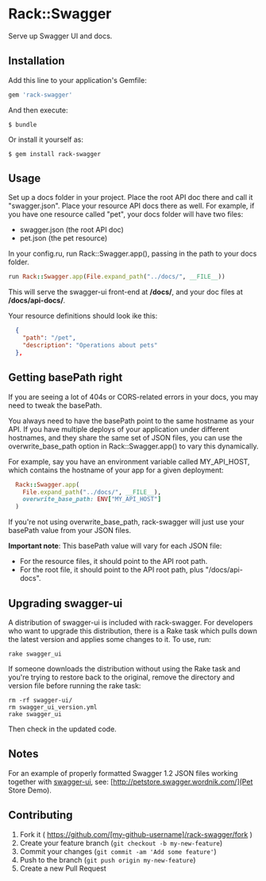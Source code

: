 # Rack::Swagger

Serve up Swagger UI and docs.

## Installation

Add this line to your application's Gemfile:

```ruby
gem 'rack-swagger'
```

And then execute:

    $ bundle

Or install it yourself as:

    $ gem install rack-swagger

## Usage

Set up a docs folder in your project. Place the root API doc there and call it
"swagger.json". Place your resource API docs there as well. For example, if you
have one resource called "pet", your docs folder will have two files:

* swagger.json (the root API doc)
* pet.json (the pet resource)

In your config.ru, run Rack::Swagger.app(), passing in the path to your docs
folder.

```ruby
run Rack::Swagger.app(File.expand_path("../docs/", __FILE__))
```

This will serve the swagger-ui front-end at **/docs/**, and your
doc files at **/docs/api-docs/**. 

Your resource definitions should look ike this:

```json
  {
    "path": "/pet",
    "description": "Operations about pets"
  },
```

## Getting basePath right

If you are seeing a lot of 404s or CORS-related errors in your docs, you may
need to tweak the basePath.

You always need to have the basePath point to the same hostname as your API. If
you have multiple deploys of your application under different hostnames, and
they share the same set of JSON files, you can use the overwrite_base_path
option in Rack::Swagger.app() to vary this dynamically.

For example, say you have an environment variable called MY_API_HOST, which
contains the hostname of your app for a given deployment:

```ruby
  Rack::Swagger.app(
    File.expand_path("../docs/", __FILE__),
    overwrite_base_path: ENV["MY_API_HOST"]
  )
```

If you're not using overwrite_base_path, rack-swagger will just use your
basePath value from your JSON files.

**Important note**: This basePath value will vary for each JSON file:

* For the resource files, it should point to the API root path.
* For the root file, it should point to the API root path, plus "/docs/api-docs".

## Upgrading swagger-ui

A distribution of swagger-ui is included with rack-swagger. For developers who
want to upgrade this distribution, there is a Rake task which pulls down the
latest version and applies some changes to it. To use, run:

```
rake swagger_ui
```

If someone downloads the distribution without using the Rake task and you're
trying to restore back to the original, remove the directory and version
file before running the rake task:

```
rm -rf swagger-ui/
rm swagger_ui_version.yml
rake swagger_ui
```

Then check in the updated code.

## Notes

For an example of properly formatted Swagger 1.2 JSON files working together
with [swagger-ui](https://github.com/wordnik/swagger-ui), see:
[http://petstore.swagger.wordnik.com/](Pet Store Demo).

## Contributing

1. Fork it ( https://github.com/[my-github-username]/rack-swagger/fork )
2. Create your feature branch (`git checkout -b my-new-feature`)
3. Commit your changes (`git commit -am 'Add some feature'`)
4. Push to the branch (`git push origin my-new-feature`)
5. Create a new Pull Request

